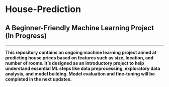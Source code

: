 # House-Prediction

## A Beginner-Friendly Machine Learning Project (In Progress)
---
**This repository contains an ongoing machine learning project aimed at predicting house prices based on features such as size, location, and number of rooms. It’s designed as an introductory project to help understand essential ML steps like data preprocessing, exploratory data analysis, and model building. Model evaluation and fine-tuning will be completed in the next updates.**
